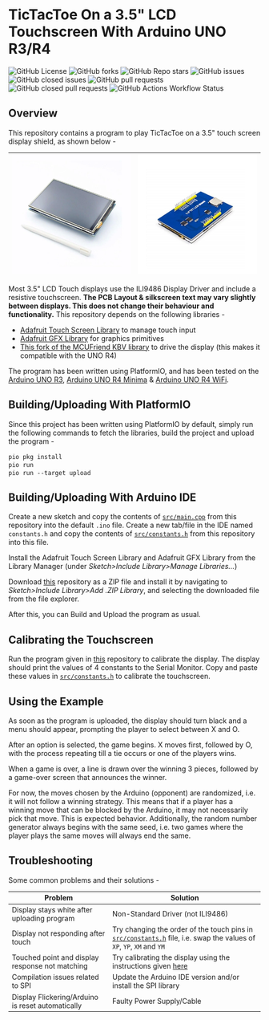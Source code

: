 # TicTacToe On a 3.5" LCD Touchscreen With Arduino UNO R3/R4

![GitHub License](https://img.shields.io/github/license/Aditya-A-garwal/Arduino-TFT-3-5-Tic-Tac-Toe)
![GitHub forks](https://img.shields.io/github/forks/Aditya-A-garwal/Arduino-TFT-3-5-Tic-Tac-Toe?style=flat-square&color=blue)
![GitHub Repo stars](https://img.shields.io/github/stars/Aditya-A-garwal/Arduino-TFT-3-5-Tic-Tac-Toe?style=flat-square&color=blue)
![GitHub issues](https://img.shields.io/github/issues-raw/Aditya-A-garwal/Arduino-TFT-3-5-Tic-Tac-Toe?style=flat-square&color=indianred)
![GitHub closed issues](https://img.shields.io/github/issues-closed-raw/Aditya-A-garwal/Arduino-TFT-3-5-Tic-Tac-Toe?style=flat-square)
![GitHub pull requests](https://img.shields.io/github/issues-pr/Aditya-A-garwal/Arduino-TFT-3-5-Tic-Tac-Toe?style=flat-square&color=indianred)
![GitHub closed pull requests](https://img.shields.io/github/issues-pr-closed/Aditya-A-garwal/Arduino-TFT-3-5-Tic-Tac-Toe?style=flat-square)
![GitHub Actions Workflow Status](https://img.shields.io/github/actions/workflow/status/Aditya-A-garwal/Arduino-TFT-3-5-Tic-Tac-Toe/build.yml?style=flat-square)

## Overview

This repository contains a program to play TicTacToe on a 3.5" touch screen display shield, as shown below -

|![Image of LCD Touch Shield from Top](images/LCD_top.png)|![Image of LCD Touch Shield from Bottom](images/LCD_bottom.png)|
|-|-|

Most 3.5" LCD Touch displays use the ILI9486 Display Driver and include a resistive touchscreen. **The PCB Layout & silkscreen text may vary slightly between displays. This does not change their behaviour and functionality.** This repository depends on the following libraries -

- [Adafruit Touch Screen Library](https://github.com/adafruit/Adafruit_TouchScreen) to manage touch input
- [Adafruit GFX Library](https://github.com/adafruit/Adafruit-GFX-Library/tree/master) for graphics primitives
- [This fork of the MCUFriend KBV library](https://github.com/slviajero/MCUFRIEND_kbv) to drive the display (this makes it compatible with the UNO R4)

The program has been written using PlatformIO, and has been tested on the [Arduino UNO R3](https://docs.arduino.cc/hardware/uno-rev3/), [Arduino UNO R4 Minima](https://docs.arduino.cc/hardware/uno-r4-minima/) & [Arduino UNO R4 WiFi](https://docs.arduino.cc/hardware/uno-r4-wifi/).

## Building/Uploading With PlatformIO

Since this project has been written using PlatformIO by default, simply run the following commands to fetch the libraries, build the project and upload the program -

```shell
pio pkg install
pio run
pio run --target upload
```

## Building/Uploading With Arduino IDE

Create a new sketch and copy the contents of [```src/main.cpp```](/src/main.cpp) from this repository into the default ```.ino``` file. Create a new tab/file in the IDE named ```constants.h``` and copy the contents of [```src/constants.h```](/src/constants.h) from this repository into this file.

Install the Adafruit Touch Screen Library and Adafruit GFX Library from the Library Manager (under *Sketch>Include Library>Manage Libraries...*)

Download [this](https://github.com/slviajero/MCUFRIEND_kbv) repository as a ZIP file and install it by navigating to *Sketch>Include Library>Add .ZIP Library*, and selecting the downloaded file from the file explorer.

After this, you can Build and Upload the program as usual.

## Calibrating the Touchscreen

Run the program given in [this](https://github.com/Aditya-A-garwal/Arduino-TFT-3-5-Touch-Calibration) repository to calibrate the display. The display should print the values of 4 constants to the Serial Monitor. Copy and paste these values in [```src/constants.h```](/src/constants.h) to calibrate the touchscreen.

## Using the Example

As soon as the program is uploaded, the display should turn black and a menu should appear, prompting the player to select between X and O.

After an option is selected, the game begins. X moves first, followed by O, with the process repeating till a tie occurs or one of the players wins.

When a game is over, a line is drawn over the winning 3 pieces, followed by a game-over screen that announces the winner.

For now, the moves chosen by the Arduino (opponent) are randomized, i.e. it will not follow a winning strategy. This means that if a player has a winning move that can be blocked by the Arduino, it may not necessarily pick that move. This is expected behavior.
Additionally, the random number generator always begins with the same seed, i.e. two games where the player plays the same moves will always end the same.

## Troubleshooting

Some common problems and their solutions -

|Problem|Solution|
|-|-|
|Display stays white after uploading program|Non-Standard Driver (not ILI9486)|
|Display not responding after touch|Try changing the order of the touch pins in [```src/constants.h```](/src/constants.h) file, i.e. swap the values of ```XP```, ```YP```, ```XM``` and ```YM```|
|Touched point and display response not matching|Try calibrating the display using the instructions given [here](https://github.com/Aditya-A-garwal/Arduino-TFT-3-5-Touch-Calibration)|
|Compilation issues related to SPI|Update the Arduino IDE version and/or install the SPI library|
|Display Flickering/Arduino is reset automatically|Faulty Power Supply/Cable|
